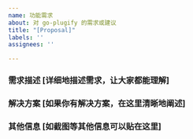 ```yaml
---
name: 功能需求
about: 对 go-plugify 的需求或建议
title: "[Proposal]"
labels: ''
assignees: ''

---
```


### 需求描述 [详细地描述需求，让大家都能理解]

### 解决方案 [如果你有解决方案，在这里清晰地阐述]

### 其他信息 [如截图等其他信息可以贴在这里]
